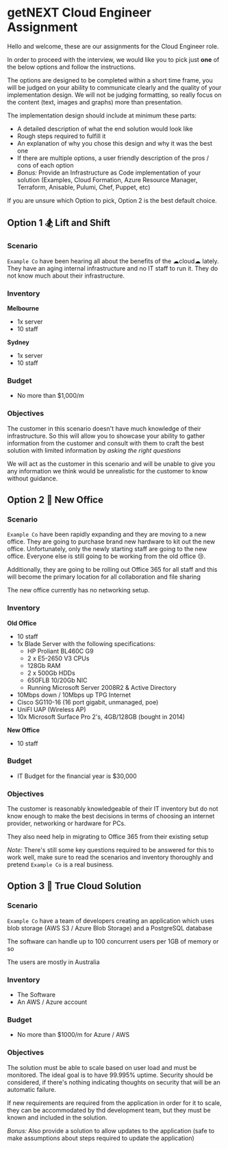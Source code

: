 # getNEXT Cloud Engineer Assignment

Hello and welcome, these are our assignments for the Cloud Engineer role.

In order to proceed with the interview, we would like you to pick just **one** of the below options and follow the instructions.

The options are designed to be completed within a short time frame, you will be judged on your ability to communicate clearly and
the quality of your implementation design. We will not be judging formatting, so really focus on the content (text, images and graphs) more than presentation.

The implementation design should include at minimum these parts:

- A detailed description of what the end solution would look like
- Rough steps required to fulfill it
- An explanation of why you chose this design and why it was the best one
- If there are multiple options, a user friendly description of the pros / cons of each option
- _Bonus:_ Provide an Infrastructure as Code implementation of your solution (Examples, Cloud Formation, Azure Resource Manager, Terraform, Anisable, Pulumi, Chef, Puppet, etc)

If you are unsure which Option to pick, Option 2 is the best default choice.

## Option 1 🏂 Lift and Shift

### Scenario

`Example Co` have been hearing all about the benefits of the ☁cloud☁ lately. They have an aging internal infrastructure and no IT staff to run it. They do not know much about their infrastructure.

### Inventory

**Melbourne**

- 1x server
- 10 staff

**Sydney**

- 1x server
- 10 staff

### Budget

- No more than \$1,000/m

### Objectives

The customer in this scenario doesn't have much knowledge of their infrastructure. So this will allow you to showcase your ability to gather information from the customer and consult with them to craft the best solution with limited information by _asking the right questions_

We will act as the customer in this scenario and will be unable to give you any information we think would be unrealistic for the customer to know without guidance.

## Option 2 🚴 New Office

### Scenario

`Example Co` have been rapidly expanding and they are moving to a new office. They are going to purchase brand new hardware to kit out the new office. Unfortunately, only the newly starting staff are going to the new office. Everyone else is still going to be working from the old office 😢.

Additionally, they are going to be rolling out Office 365 for all staff and this will become the primary location for all collaboration and file sharing

The new office currently has no networking setup.

### Inventory

**Old Office**

- 10 staff
- 1x Blade Server with the following specifications:
  - HP Proliant BL460C G9
  - 2 x E5-2650 V3 CPUs
  - 128Gb RAM
  - 2 x 500Gb HDDs
  - 650FLB 10/20Gb NIC
  - Running Microsoft Server 2008R2 & Active Directory
- 10Mbps down / 10Mbps up TPG Internet
- Cisco SG110-16 (16 port gigabit, unmanaged, poe)
- UniFI UAP (Wireless AP)
- 10x Microsoft Surface Pro 2's, 4GB/128GB (bought in 2014)

**New Office**

- 10 staff

### Budget

- IT Budget for the financial year is \$30,000

### Objectives

The customer is reasonably knowledgeable of their IT inventory but do not know enough to make the best decisions in terms of choosing an internet provider, networking or hardware for PCs.

They also need help in migrating to Office 365 from their existing setup

_Note:_ There's still some key questions required to be answered for this to work well, make sure to read the scenarios and inventory thoroughly and pretend `Example Co` is a real business.

## Option 3 🏓 True Cloud Solution

### Scenario

`Example Co` have a team of developers creating an application which uses blob storage (AWS S3 / Azure Blob Storage) and a PostgreSQL database

The software can handle up to 100 concurrent users per 1GB of memory or so

The users are mostly in Australia

### Inventory

- The Software
- An AWS / Azure account

### Budget

- No more than \$1000/m for Azure / AWS

### Objectives

The solution must be able to scale based on user load and must be monitored. The ideal goal is to have 99.995% uptime. Security should be considered, if there's nothing indicating thoughts on security that will be an automatic failure.

If new requirements are required from the application in order for it to scale, they can be accommodated by thd development team, but they must be known and included in the solution.

_Bonus:_ Also provide a solution to allow updates to the application (safe to make assumptions about steps required to update the application)
